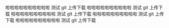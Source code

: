 啦啦啦啦啦啦啦啦啦啦 测试 git 上传下载
啦啦啦啦啦啦啦啦啦啦 测试 git 上传下载
啦啦啦啦啦啦啦啦啦啦 测试 git 上传下载
啦啦啦啦啦啦啦啦啦啦 测试 git 上传下载
啦啦啦啦啦啦啦啦啦啦 测试 git 上传下载
